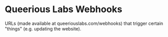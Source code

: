 # Queerious Labs Webhooks

URLs (made available at queeriouslabs.com/webhooks) that trigger certain "things" (e.g. updating the website).